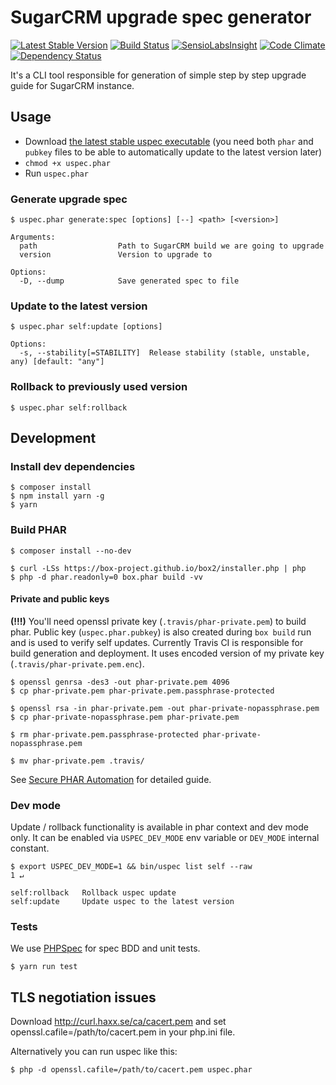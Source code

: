 # SugarCRM upgrade spec generator
[![Latest Stable Version](https://poser.pugx.org/mikekamornikov/uspec/v/stable)](https://packagist.org/packages/mikekamornikov/uspec)
[![Build Status](https://travis-ci.org/mikekamornikov/UpgradeSpec.svg?branch=master)](https://travis-ci.org/mikekamornikov/UpgradeSpec)
[![SensioLabsInsight](https://insight.sensiolabs.com/projects/74152ef7-7e2d-4668-90a5-af33e40eddec/mini.png)](https://insight.sensiolabs.com/projects/74152ef7-7e2d-4668-90a5-af33e40eddec)
[![Code Climate](https://codeclimate.com/github/mikekamornikov/UpgradeSpec/badges/gpa.svg)](https://codeclimate.com/github/mikekamornikov/UpgradeSpec)
[![Dependency Status](https://www.versioneye.com/user/projects/586fd3e82f149b004e0b16c9/badge.svg?style=flat-square)](https://www.versioneye.com/user/projects/586fd3e82f149b004e0b16c9)

It's a CLI tool responsible for generation of simple step by step upgrade guide for SugarCRM instance.   

## Usage

- Download [the latest stable uspec executable](https://github.com/mikekamornikov/UpgradeSpec/releases) (you need both `phar` and `pubkey` files to be able to automatically update to the latest version later)
- `chmod +x uspec.phar`
- Run `uspec.phar`

### Generate upgrade spec
```text
$ uspec.phar generate:spec [options] [--] <path> [<version>]

Arguments:
  path                  Path to SugarCRM build we are going to upgrade
  version               Version to upgrade to

Options:
  -D, --dump            Save generated spec to file
```

### Update to the latest version
```text
$ uspec.phar self:update [options]

Options:
  -s, --stability[=STABILITY]  Release stability (stable, unstable, any) [default: "any"]
```

### Rollback to previously used version
```text
$ uspec.phar self:rollback
```

## Development

### Install dev dependencies
```text
$ composer install
$ npm install yarn -g
$ yarn
```

### Build PHAR
```text
$ composer install --no-dev

$ curl -LSs https://box-project.github.io/box2/installer.php | php
$ php -d phar.readonly=0 box.phar build -vv
```

#### Private and public keys
**(!!!)** You'll need openssl private key (`.travis/phar-private.pem`) to build phar. Public key (`uspec.phar.pubkey`) is also created during `box build` run and is used to verify self updates. Currently Travis CI is responsible for build generation and deployment. It uses encoded version of my private key (`.travis/phar-private.pem.enc`).
```text
$ openssl genrsa -des3 -out phar-private.pem 4096
$ cp phar-private.pem phar-private.pem.passphrase-protected

$ openssl rsa -in phar-private.pem -out phar-private-nopassphrase.pem
$ cp phar-private-nopassphrase.pem phar-private.pem

$ rm phar-private.pem.passphrase-protected phar-private-nopassphrase.pem

$ mv phar-private.pem .travis/
```
See [Secure PHAR Automation](https://mwop.net/blog/2015-12-14-secure-phar-automation.html) for detailed guide.

### Dev mode
Update / rollback functionality is available in phar context and dev mode only. It can be enabled via `USPEC_DEV_MODE` env variable or `DEV_MODE` internal constant.

```text
$ export USPEC_DEV_MODE=1 && bin/uspec list self --raw                                                                                                 1 ↵

self:rollback   Rollback uspec update
self:update     Update uspec to the latest version
```

### Tests
We use [PHPSpec](http://www.phpspec.net/en/stable/) for spec BDD and unit tests. 
```text
$ yarn run test
```

## TLS negotiation issues
Download http://curl.haxx.se/ca/cacert.pem and set openssl.cafile=/path/to/cacert.pem in your php.ini file.

Alternatively you can run uspec like this:
```text
$ php -d openssl.cafile=/path/to/cacert.pem uspec.phar
```

